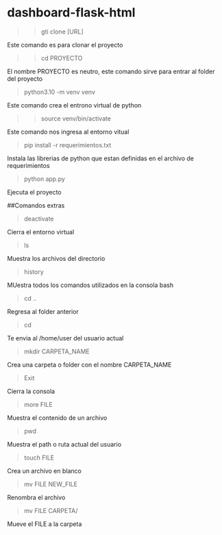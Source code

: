 # dashboard-flask-html
>>gti clone [URL] 

Este comando es para clonar el proyecto 

>> cd PROYECTO

El nombre PROYECTO es neutro, este comando sirve para entrar al folder del proyecto 

> python3.10 -m venv venv 

Este comando crea el entrono virtual de python 

>> source venv/bin/activate 

Este comando nos ingresa al entorno vitual 

> pip install -r requerimientos.txt 

Instala las librerias de python que estan definidas en el archivo de requerimientos 

> python app.py 

Ejecuta el proyecto 

##Comandos extras 

> deactivate

Cierra el entorno virtual 

> ls 

Muestra los archivos del directorio 

> history 

MUestra todos los comandos utilizados en la consola bash 

> cd ..

Regresa al folder anterior 

> cd 

Te envia al /home/user del usuario actual 

> mkdir CARPETA_NAME 

Crea una carpeta o folder con el nombre CARPETA_NAME 

> Exit 

Cierra la consola 

> more FILE 

Muestra el contenido de un archivo 

> pwd 

Muestra el path o ruta actual del usuario 

> touch FILE 

Crea un archivo en blanco 

> mv FILE NEW_FILE

Renombra el archivo 

> mv FILE CARPETA/

Mueve el FILE a la carpeta 



